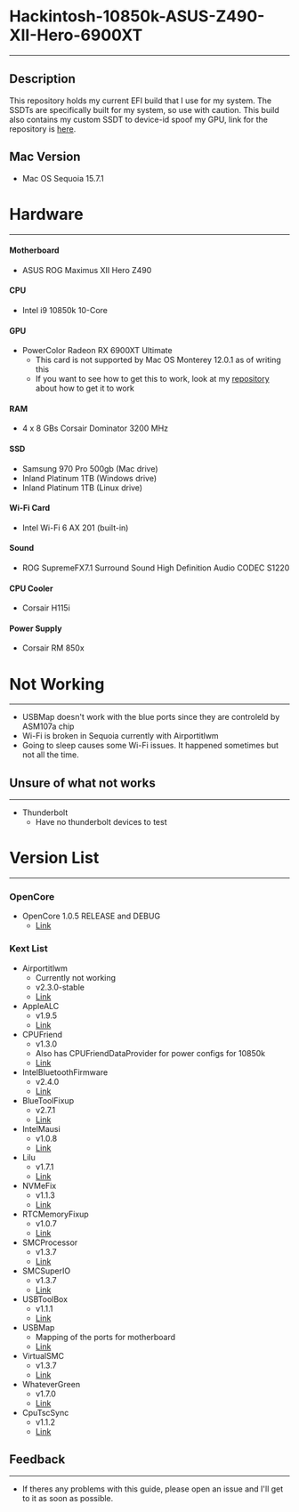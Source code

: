 # Hackintosh-10850k-ASUS-Z490-XII-Hero-6900XT
---

## Description

This repository holds my current EFI build that I use for my system. The SSDTs are specifically built for my system, so use with caution. This build also contains my custom SSDT to device-id spoof my GPU, link for the repository is [here](https://github.com/TylerLyczak/Unsupported-6900XT-Hackintosh-Fix).


## Mac Version

* Mac OS Sequoia 15.7.1

# Hardware
---

#### Motherboard
* ASUS ROG Maximus XII Hero Z490

#### CPU
* Intel i9 10850k 10-Core

#### GPU
* PowerColor Radeon RX 6900XT Ultimate
    * This card is not supported by Mac OS Monterey 12.0.1 as of writing this
    * If you want to see how to get this to work, look at my [repository](https://github.com/TylerLyczak/Unsupported-6900XT-Hackintosh-Fix) about how to get it to work

#### RAM
* 4 x 8 GBs Corsair Dominator 3200 MHz

#### SSD
* Samsung 970 Pro 500gb (Mac drive)
* Inland Platinum 1TB (Windows drive)
* Inland Platinum 1TB (Linux drive)

#### Wi-Fi Card
* Intel Wi-Fi 6 AX 201 (built-in)

#### Sound
* ROG SupremeFX7.1 Surround Sound High Definition Audio CODEC S1220

#### CPU Cooler
* Corsair H115i

#### Power Supply
* Corsair RM 850x


# Not Working
---

* USBMap doesn't work with the blue ports since they are controleld by ASM107a chip
* Wi-Fi is broken in Sequoia currently with Airportitlwm
* Going to sleep causes some Wi-Fi issues. It happened sometimes but not all the time.


## Unsure of what not works
---
* Thunderbolt
    * Have no thunderbolt devices to test


# Version List
---

### OpenCore
* OpenCore 1.0.5 RELEASE and DEBUG
    * [Link](https://github.com/acidanthera/OpenCorePkg)

### Kext List
* Airportitlwm 
    * Currently not working
    * v2.3.0-stable
    * [Link](https://github.com/OpenIntelWireless/itlwm)
* AppleALC
    * v1.9.5
    * [Link](https://github.com/acidanthera/AppleALC)
* CPUFriend
    * v1.3.0
    * Also has CPUFriendDataProvider for power configs for 10850k
    * [Link](https://github.com/acidanthera/CPUFriend)
* IntelBluetoothFirmware
    * v2.4.0
    * [Link](https://github.com/OpenIntelWireless/IntelBluetoothFirmware)
* BlueToolFixup
    * v2.7.1
    * [Link](https://github.com/acidanthera/BrcmPatchRAM)
* IntelMausi
    * v1.0.8
    * [Link](https://github.com/acidanthera/IntelMausi)
* Lilu
    * v1.7.1
    * [Link](https://github.com/acidanthera/Lilu)
* NVMeFix
    * v1.1.3
    * [Link](https://github.com/acidanthera/NVMeFix)
* RTCMemoryFixup
    * v1.0.7
    * [Link](https://github.com/acidanthera/RTCMemoryFixup)
* SMCProcessor
    * v1.3.7
    * [Link](https://github.com/acidanthera/VirtualSMC)
* SMCSuperIO
    * v1.3.7
    * [Link](https://github.com/acidanthera/VirtualSMC)
* USBToolBox
    * v1.1.1
    * [Link](https://github.com/USBToolBox/kext)
* USBMap
    * Mapping of the ports for motherboard
    * [Link](https://github.com/corpnewt/USBMap)
* VirtualSMC
    * v1.3.7
    * [Link](https://github.com/acidanthera/VirtualSMC)
* WhateverGreen
    * v1.7.0
    * [Link](https://github.com/acidanthera/WhateverGreen)
* CpuTscSync
    * v1.1.2
    * [Link](https://github.com/acidanthera/CpuTscSync)


## Feedback
---

* If theres any problems with this guide, please open an issue and I'll get to it as soon as possible.

